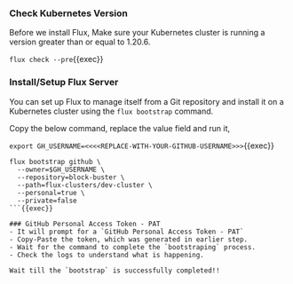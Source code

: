 ### Check Kubernetes Version
Before we install Flux, Make sure your Kubernetes cluster is running a version greater than or equal to 1.20.6.

`flux check --pre`{{exec}}

### Install/Setup Flux Server
You can set up Flux to manage itself from a Git repository and install it on a Kubernetes cluster using the `flux bootstrap` command.

Copy the below command, replace the value field and run it,

`export GH_USERNAME=<<<<REPLACE-WITH-YOUR-GITHUB-USERNAME>>>`{{exec}}

```
flux bootstrap github \
  --owner=$GH_USERNAME \
  --repository=block-buster \
  --path=flux-clusters/dev-cluster \
  --personal=true \
  --private=false
```{{exec}}

### GitHub Personal Access Token - PAT
- It will prompt for a `GitHub Personal Access Token - PAT`
- Copy-Paste the token, which was generated in earlier step.
- Wait for the command to complete the `bootstraping` process.
- Check the logs to understand what is happening.

Wait till the `bootstrap` is successfully completed!!